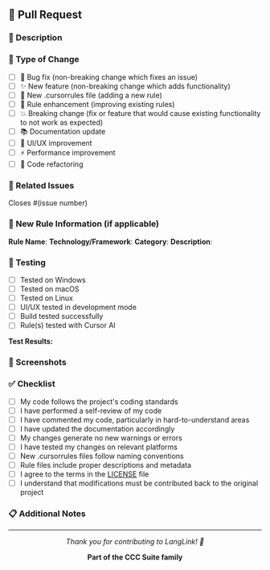 ## 🔄 Pull Request

### 📝 Description
<!-- Provide a detailed description of your changes -->

### 🎯 Type of Change
<!-- Mark the relevant option with an "x" -->
- [ ] 🐛 Bug fix (non-breaking change which fixes an issue)
- [ ] ✨ New feature (non-breaking change which adds functionality)
- [ ] 📜 New .cursorrules file (adding a new rule)
- [ ] 🔄 Rule enhancement (improving existing rules)
- [ ] 💥 Breaking change (fix or feature that would cause existing functionality to not work as expected)
- [ ] 📚 Documentation update
- [ ] 🎨 UI/UX improvement
- [ ] ⚡ Performance improvement
- [ ] 🧹 Code refactoring

### 🔗 Related Issues
<!-- Link any related issues here -->
Closes #(issue number)

### 📜 New Rule Information (if applicable)
**Rule Name**: 
**Technology/Framework**: 
**Category**: 
**Description**: 

### 🧪 Testing
<!-- Describe the testing you've done -->
- [ ] Tested on Windows
- [ ] Tested on macOS
- [ ] Tested on Linux
- [ ] UI/UX tested in development mode
- [ ] Build tested successfully
- [ ] Rule(s) tested with Cursor AI

**Test Results:**
<!-- Describe your test results -->

### 📸 Screenshots
<!-- If applicable, add screenshots to demonstrate the changes -->

### ✅ Checklist
<!-- Mark completed items with an "x" -->
- [ ] My code follows the project's coding standards
- [ ] I have performed a self-review of my code
- [ ] I have commented my code, particularly in hard-to-understand areas
- [ ] I have updated the documentation accordingly
- [ ] My changes generate no new warnings or errors
- [ ] I have tested my changes on relevant platforms
- [ ] New .cursorrules files follow naming conventions
- [ ] Rule files include proper descriptions and metadata
- [ ] I agree to the terms in the [LICENSE](../LICENSE) file
- [ ] I understand that modifications must be contributed back to the original project

### 📋 Additional Notes
<!-- Add any additional information here -->

---

<div align="center">
  <p><em>Thank you for contributing to LangLink! 🙏</em></p>
  <p><strong>Part of the CCC Suite family</strong></p>
</div>

